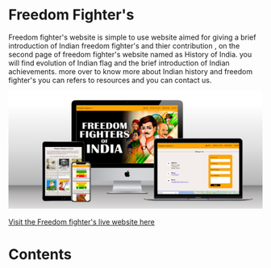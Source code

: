 # Freedom Fighter's

Freedom fighter's website is simple to use website aimed for giving a brief introduction of Indian freedom fighter's and thier contribution , on the second page of freedom fighter's website named as History of India. you will find evolution of Indian flag and the brief introduction of Indian achievements. more over to know more about Indian history and freedom fighter's you can refers to resources and you can contact us.

<img src="Screenshot 2022-12-19 151157.png">

[Visit the Freedom fighter's live website here](https://8000-dhvaniintwa-indiaindepe-rl8qyhlukai.ws-eu79.gitpod.io/home.html)

# Contents




